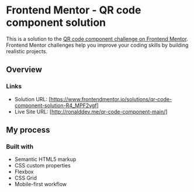 # Frontend Mentor - QR code component solution

This is a solution to the [QR code component challenge on Frontend Mentor](https://www.frontendmentor.io/challenges/qr-code-component-iux_sIO_H). Frontend Mentor challenges help you improve your coding skills by building realistic projects.

## Overview

### Links

- Solution URL: [https://www.frontendmentor.io/solutions/qr-code-component-solution-R4_MPF2vgf]
- Live Site URL: [http://ronalddev.me/qr-code-component-main/]

## My process

### Built with

- Semantic HTML5 markup
- CSS custom properties
- Flexbox
- CSS Grid
- Mobile-first workflow
